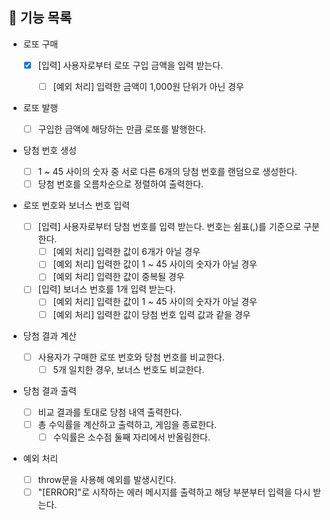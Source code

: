 ## 📄 기능 목록

- 로또 구매

  - [x] [입력] 사용자로부터 로또 구입 금액을 입력 받는다.

    - [ ] [예외 처리] 입력한 금액이 1,000원 단위가 아닌 경우

- 로또 발행

  - [ ] 구입한 금액에 해당하는 만큼 로또를 발행한다.

- 당첨 번호 생성

  - [ ] 1 ~ 45 사이의 숫자 중 서로 다른 6개의 당첨 번호를 랜덤으로 생성한다.
  - [ ] 당첨 번호를 오름차순으로 정렬하여 출력한다.

- 로또 번호와 보너스 번호 입력

  - [ ] [입력] 사용자로부터 당첨 번호를 입력 받는다. 번호는 쉼표(,)를 기준으로 구분한다.
    - [ ] [예외 처리] 입력한 값이 6개가 아닐 경우
    - [ ] [예외 처리] 입력한 값이 1 ~ 45 사이의 숫자가 아닐 경우
    - [ ] [예외 처리] 입력한 값이 중복될 경우
  - [ ] [입력] 보너스 번호를 1개 입력 받는다.
    - [ ] [예외 처리] 입력한 값이 1 ~ 45 사이의 숫자가 아닐 경우
    - [ ] [예외 처리] 입력한 값이 당첨 번호 입력 값과 같을 경우

- 당첨 결과 계산

  - [ ] 사용자가 구매한 로또 번호와 당첨 번호를 비교한다.
    - [ ] 5개 일치한 경우, 보너스 번호도 비교한다.

- 당첨 결과 출력

  - [ ] 비교 결과를 토대로 당첨 내역 출력한다.
  - [ ] 총 수익률을 계산하고 출력하고, 게임을 종료한다.
    - [ ] 수익률은 소수점 둘째 자리에서 반올림한다.

- 예외 처리
  - [ ] throw문을 사용해 예외를 발생시킨다.
  - [ ] "[ERROR]"로 시작하는 에러 메시지를 출력하고 해당 부분부터 입력을 다시 받는다.
